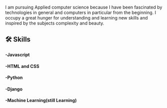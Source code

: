 

I am pursuing Applied computer science because I have been fascinated by technologies in general and computers in particular from the beginning. I occupy a great hunger for understanding and learning new skills and inspired by the subjects complexity and beauty.

## 🛠 Skills
#### -Javascript
#### -HTML and CSS 
#### -Python
#### -Django
#### 
#### -Machine Learning(still Learning)







